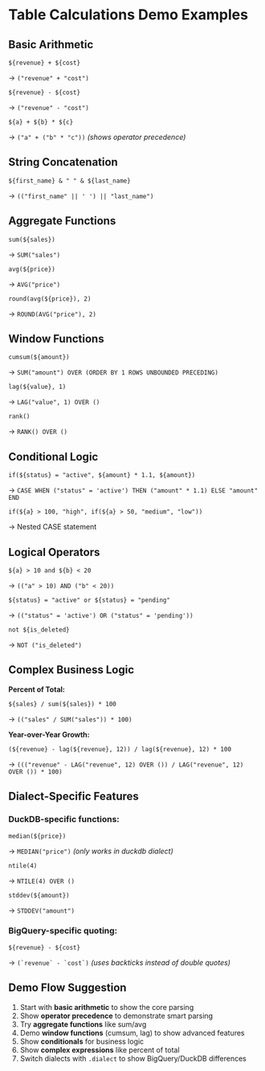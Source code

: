 # Table Calculations Demo Examples

## Basic Arithmetic

```
${revenue} + ${cost}
```
→ `("revenue" + "cost")`

```
${revenue} - ${cost}
```
→ `("revenue" - "cost")`

```
${a} + ${b} * ${c}
```
→ `("a" + ("b" * "c"))`  *(shows operator precedence)*

## String Concatenation

```
${first_name} & " " & ${last_name}
```
→ `(("first_name" || ' ') || "last_name")`

## Aggregate Functions

```
sum(${sales})
```
→ `SUM("sales")`

```
avg(${price})
```
→ `AVG("price")`

```
round(avg(${price}), 2)
```
→ `ROUND(AVG("price"), 2)`

## Window Functions

```
cumsum(${amount})
```
→ `SUM("amount") OVER (ORDER BY 1 ROWS UNBOUNDED PRECEDING)`

```
lag(${value}, 1)
```
→ `LAG("value", 1) OVER ()`

```
rank()
```
→ `RANK() OVER ()`

## Conditional Logic

```
if(${status} = "active", ${amount} * 1.1, ${amount})
```
→ `CASE WHEN ("status" = 'active') THEN ("amount" * 1.1) ELSE "amount" END`

```
if(${a} > 100, "high", if(${a} > 50, "medium", "low"))
```
→ Nested CASE statement

## Logical Operators

```
${a} > 10 and ${b} < 20
```
→ `(("a" > 10) AND ("b" < 20))`

```
${status} = "active" or ${status} = "pending"
```
→ `(("status" = 'active') OR ("status" = 'pending'))`

```
not ${is_deleted}
```
→ `NOT ("is_deleted")`

## Complex Business Logic

**Percent of Total:**
```
${sales} / sum(${sales}) * 100
```
→ `(("sales" / SUM("sales")) * 100)`

**Year-over-Year Growth:**
```
(${revenue} - lag(${revenue}, 12)) / lag(${revenue}, 12) * 100
```
→ `((("revenue" - LAG("revenue", 12) OVER ()) / LAG("revenue", 12) OVER ()) * 100)`

## Dialect-Specific Features

### DuckDB-specific functions:

```
median(${price})
```
→ `MEDIAN("price")`  *(only works in duckdb dialect)*

```
ntile(4)
```
→ `NTILE(4) OVER ()`

```
stddev(${amount})
```
→ `STDDEV("amount")`

### BigQuery-specific quoting:

```
${revenue} - ${cost}
```
→ `` (`revenue` - `cost`) ``  *(uses backticks instead of double quotes)*

## Demo Flow Suggestion

1. Start with **basic arithmetic** to show the core parsing
2. Show **operator precedence** to demonstrate smart parsing
3. Try **aggregate functions** like sum/avg
4. Demo **window functions** (cumsum, lag) to show advanced features
5. Show **conditionals** for business logic
6. Show **complex expressions** like percent of total
7. Switch dialects with `.dialect` to show BigQuery/DuckDB differences
